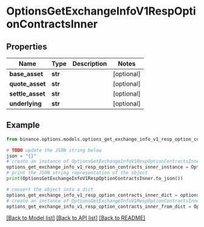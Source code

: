 # OptionsGetExchangeInfoV1RespOptionContractsInner


## Properties

Name | Type | Description | Notes
------------ | ------------- | ------------- | -------------
**base_asset** | **str** |  | [optional] 
**quote_asset** | **str** |  | [optional] 
**settle_asset** | **str** |  | [optional] 
**underlying** | **str** |  | [optional] 

## Example

```python
from binance.options.models.options_get_exchange_info_v1_resp_option_contracts_inner import OptionsGetExchangeInfoV1RespOptionContractsInner

# TODO update the JSON string below
json = "{}"
# create an instance of OptionsGetExchangeInfoV1RespOptionContractsInner from a JSON string
options_get_exchange_info_v1_resp_option_contracts_inner_instance = OptionsGetExchangeInfoV1RespOptionContractsInner.from_json(json)
# print the JSON string representation of the object
print(OptionsGetExchangeInfoV1RespOptionContractsInner.to_json())

# convert the object into a dict
options_get_exchange_info_v1_resp_option_contracts_inner_dict = options_get_exchange_info_v1_resp_option_contracts_inner_instance.to_dict()
# create an instance of OptionsGetExchangeInfoV1RespOptionContractsInner from a dict
options_get_exchange_info_v1_resp_option_contracts_inner_from_dict = OptionsGetExchangeInfoV1RespOptionContractsInner.from_dict(options_get_exchange_info_v1_resp_option_contracts_inner_dict)
```
[[Back to Model list]](../README.md#documentation-for-models) [[Back to API list]](../README.md#documentation-for-api-endpoints) [[Back to README]](../README.md)


